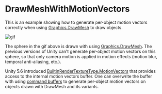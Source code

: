 DrawMeshWithMotionVectors
=========================

This is an example showing how to generate per-object motion vectors correctly
when using [Graphics.DrawMesh] to draw objects.

![gif](http://i.imgur.com/iKeWAAG.gif)

The sphere in the gif above is drawn with using [Graphics.DrawMesh]. The
previous versions of Unity can't generate per-object motion vectors on this
sphere, so that only camera motion is applied in motion effects (motion blur,
temporal anti-aliasing, etc.).

Unity 5.6 introduced [BuiltinRenderTextureType.MotionVectors] that provides
access to the internal motion vectors buffer. One can overwrite the buffer with
using [command buffers] to generate per-object motion vectors on objects drawn
with DrawMesh and its variants.

[Graphics.DrawMesh]: https://docs.unity3d.com/ScriptReference/Graphics.DrawMesh.html
[BuiltinRenderTextureType.MotionVectors]: https://docs.unity3d.com/ScriptReference/Rendering.BuiltinRenderTextureType.MotionVectors.html
[command buffers]: https://docs.unity3d.com/Manual/GraphicsCommandBuffers.html

